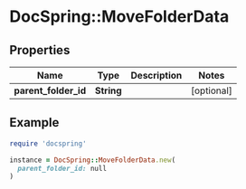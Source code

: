 # DocSpring::MoveFolderData

## Properties

| Name | Type | Description | Notes |
| ---- | ---- | ----------- | ----- |
| **parent_folder_id** | **String** |  | [optional] |

## Example

```ruby
require 'docspring'

instance = DocSpring::MoveFolderData.new(
  parent_folder_id: null
)
```

